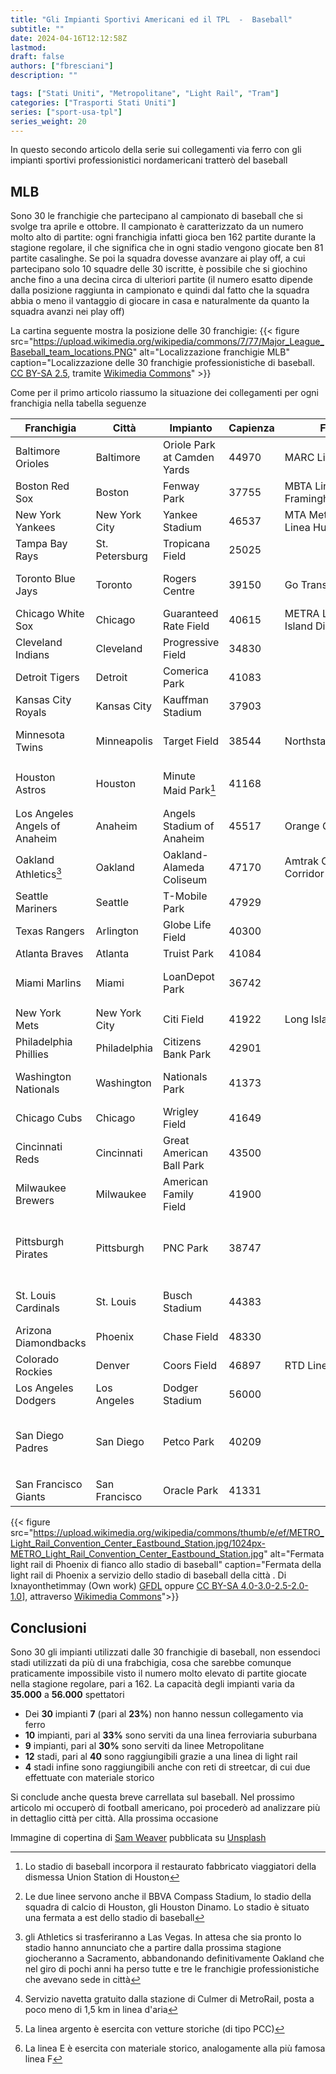 ```yaml
---
title: "Gli Impianti Sportivi Americani ed il TPL  -  Baseball"
subtitle: ""
date: 2024-04-16T12:12:58Z
lastmod: 
draft: false
authors: ["fbresciani"]
description: ""

tags: ["Stati Uniti", "Metropolitane", "Light Rail", "Tram"]
categories: ["Trasporti Stati Uniti"]
series: ["sport-usa-tpl"]
series_weight: 20
---
```


In questo secondo articolo della serie sui collegamenti via ferro con gli impianti sportivi professionistici nordamericani tratterò del baseball

<!--more-->

## MLB

Sono 30 le franchigie che partecipano al campionato di baseball che si svolge tra aprile e ottobre. Il campionato è caratterizzato da un numero molto alto di partite: ogni franchigia infatti gioca ben 162 partite durante la stagione regolare, il che significa che in ogni stadio vengono giocate ben 81 partite casalinghe. Se poi la squadra dovesse avanzare ai play off, a cui partecipano solo 10 squadre delle 30 iscritte, è possibile che si giochino anche fino a una decina circa di ulteriori partite (il numero esatto dipende dalla posizione raggiunta in campionato e quindi dal fatto che la squadra abbia o meno il vantaggio di giocare in casa e naturalmente da quanto la squadra avanzi nei play off)

La cartina seguente mostra la posizione delle 30 franchigie:
{{< figure src="https://upload.wikimedia.org/wikipedia/commons/7/77/Major_League_Baseball_team_locations.PNG" alt="Localizzazione franchigie MLB" caption="Localizzazione delle 30 franchigie professionistiche di baseball. [CC BY-SA 2.5](http://creativecommons.org/licenses/by-sa/2.5), tramite [Wikimedia Commons](https://commons.wikimedia.org/wiki/File%3AMajor_League_Baseball_team_locations.PNG)" >}}

Come per il primo articolo riassumo la situazione dei collegamenti per ogni franchigia nella tabella seguenze

| Franchigia  |  Città  | Impianto  | Capienza | Ferrovie | Metropolitane  | Light Rail  | Streetcar  |
| --------------- | --------- | ------------- | --------------| ------------| ---------------------| ---------- | ---------- | 
Baltimore Orioles | Baltimore | Oriole Park at Camden Yards | 44970 | MARC Linea Camden | | MTA Light Rail |
Boston Red Sox | Boston | Fenway Park| 37755 | MBTA Linea Framingham/Worcester || MBTA Linea Verde |
New York Yankees | New York City | Yankee Stadium | 46537| MTA Metro-North Linea Hudson | NYCTA Linee 4, B, D | |
Tampa Bay Rays | St. Petersburg | Tropicana Field | 25025 | | | |
Toronto Blue Jays | Toronto | Rogers Centre | 39150 | Go Transit | TTC Linea Yonge-University | | TTC Linee 509 e 510
Chicago White Sox | Chicago | Guaranteed Rate Field| 40615 | METRA Linea Rock Island District | CTA Linee Rossa e Verde | |
Cleveland Indians | Cleveland | Progressive Field | 34830 || RTA Linea Rossa| RTA Linee Verde e Blu |
Detroit Tigers | Detroit | Comerica Park | 41083 | | | Q Line |
Kansas City Royals | Kansas City  | Kauffman Stadium |37903 | | | |
Minnesota Twins | Minneapolis | Target Field | 38544 | Northstar Line | | MetroTransit linee verde e blu |
Houston Astros | Houston | Minute Maid Park[^unionstation] | 41168 | | | METRORail linee verde e porpora[^bbvacompassstadium] |
Los Angeles Angels of Anaheim | Anaheim | Angels Stadium of Anaheim| 45517 | Orange County Line | | |
Oakland Athletics[^Athletics] | Oakland | Oakland-Alameda Coliseum | 47170 | Amtrak Capitol Corridor | BART | |
Seattle Mariners | Seattle | T-Mobile Park | 47929 | | | Sound Transit Central Link |
Texas Rangers | Arlington | Globe Life Field | 40300 | | | |
Atlanta Braves | Atlanta | Truist Park | 41084 | | | |
Miami Marlins | Miami | LoanDepot Park | 36742 | | MetroRail linee verde e arancio[^navetteculmer] | |
New York Mets | New York City | Citi Field | 41922 | Long Island Rail Road | NYCTA linea 7 | |
Philadelphia Phillies | Philadelphia | Citizens Bank Park | 42901 | | SEPTA Linea Broad Street | 
Washington Nationals | Washington | Nationals Park | 41373 | | Washington Metro linea verde | |
Chicago Cubs | Chicago | Wrigley Field | 41649 | | CTA linea rossa | |
Cincinnati Reds | Cincinnati | Great American Ball Park | 43500 | | | | SORTA Cincinnati Connector
Milwaukee Brewers | Milwaukee | American Family Field | 41900 | | | |
Pittsburgh Pirates | Pittsburgh | PNC Park | 38747 | | | Port Authority of Allegheny County Light Rail linee rossa e blu |
St. Louis Cardinals | St. Louis | Busch Stadium | 44383 | | | MetroLink linee rossa e blu |
Arizona Diamondbacks | Phoenix | Chase Field | 48330 | | | Valley Metro Rail |
Colorado Rockies | Denver | Coors Field | 46897 | RTD Linee A, B, G, N | | RTD Linee E, W |
Los Angeles Dodgers | Los Angeles | Dodger Stadium | 56000 | | | |
San Diego Padres | San Diego | Petco Park | 40209 | | | San Diego Trolley linee blu, arancione, verde | San Diego Trolley linea argento[^silverline]
San Francisco Giants | San Francisco | Oracle Park | 41331 | | Muni Metro linee N, S, T | Linea E Embarcadero[^embarcadero] |

[^unionstation]: Lo stadio di baseball incorpora il restaurato fabbricato viaggiatori della dismessa Union Station di Houston
[^bbvacompassstadium]: Le due linee servono anche il BBVA Compass Stadium, lo stadio della squadra di calcio di Houston, gli Houston Dinamo. Lo stadio è situato una fermata a est dello stadio di baseball
[^Athletics]: gli Athletics si trasferiranno a Las Vegas. In attesa che sia pronto lo stadio hanno annunciato che a partire dalla prossima stagione giocheranno a Sacramento, abbandonando definitivamente Oakland che nel giro di pochi anni ha perso tutte e tre le franchigie professionistiche che avevano sede in città
[^navetteculmer]: Servizio navetta gratuito dalla stazione di Culmer di MetroRail, posta a poco meno di 1,5 km in linea d'aria
[^silverline]: La linea argento è esercita con vetture storiche (di tipo PCC)
[^embarcadero]: La linea E è esercita con materiale storico, analogamente alla più famosa linea F

{{< figure src="https://upload.wikimedia.org/wikipedia/commons/thumb/e/ef/METRO_Light_Rail_Convention_Center_Eastbound_Station.jpg/1024px-METRO_Light_Rail_Convention_Center_Eastbound_Station.jpg" alt="Fermata light rail di Phoenix di fianco allo stadio di baseball" caption="Fermata della light rail di Phoenix a servizio dello stadio di baseball della città . Di Ixnayonthetimmay (Own work) [GFDL](http://www.gnu.org/copyleft/fdl.html) oppure [CC BY-SA 4.0-3.0-2.5-2.0-1.0](http://creativecommons.org/licenses/by-sa/4.0-3.0-2.5-2.0-1.0)], attraverso [Wikimedia Commons](https://commons.wikimedia.org/wiki/File:METRO_Light_Rail_Convention_Center_Eastbound_Station.jpg)">}}

## Conclusioni

Sono 30 gli impianti utilizzati dalle 30 franchigie di baseball, non essendoci stadi utilizzati da più di una frabchigia, cosa che sarebbe comunque praticamente impossibile visto il numero molto elevato di partite giocate nella stagione regolare, pari a 162. La capacità degli impianti varia da **35.000** a **56.000** spettatori

- Dei **30** impianti **7** (pari al **23%**) non hanno nessun collegamento via ferro
- **10** impianti, pari al **33%** sono serviti da una linea ferroviaria suburbana
- **9** impianti, pari al **30%** sono serviti da linee Metropolitane
- **12** stadi, pari al **40** sono raggiungibili grazie a una linea di light rail
- **4** stadi infine sono raggiungibili anche con reti di streetcar, di cui due effettuate con materiale storico

Si conclude anche questa breve carrellata sul baseball. Nel prossimo articolo mi occuperò di football americano, poi procederò ad analizzare più in dettaglio città per città. Alla prossima occasione

Immagine di copertina di [Sam Weaver](https://unsplash.com/it/@sweaver132) pubblicata su [Unsplash](https://unsplash.com/it/foto/aDHrkhGEx5I)